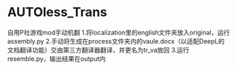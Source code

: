 ﻿# AUTOless_Trans
自用P社游戏mod手动机翻
1.将localization里的english文件夹放入original，运行assembly.py
2.手动将生成在process文件夹内的vaule.docx（以适配DeepL的文档翻译功能）交由第三方翻译器翻译，并更名为tr_va放回
3.运行resemble.py，输出结果在output内


